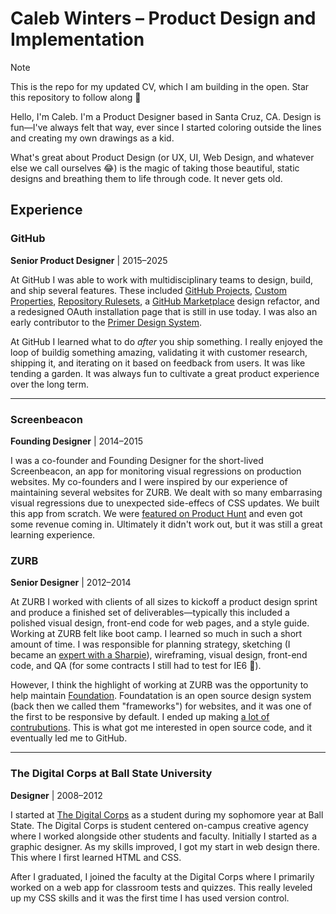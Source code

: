 # Caleb Winters &ndash; Product Design and Implementation

> [!NOTE]  
> This is the repo for my updated CV, which I am building in the open. Star this repository to follow along 👀

Hello, I'm Caleb. I'm a Product Designer based in Santa Cruz, CA. Design is fun&mdash;I've always felt that way, ever since I started coloring outside the lines and creating my own drawings as a kid. 

What's great about Product Design (or UX, UI, Web Design, and whatever else we call ourselves 😂) is the magic of taking those beautiful, static designs and breathing them to life through code. It never gets old. 

## Experience

### GitHub
**Senior Product Designer** | 2015&ndash;2025

At GitHub I was able to work with multidisciplinary teams to design, build, and ship several features. These included [GitHub Projects](https://github.com/features/issues), [Custom Properties](https://github.blog/changelog/2024-02-14-repository-custom-properties-ga-and-ruleset-improvements/), [Repository Rulesets](https://github.blog/changelog/2024-12-03-enterprise-repository-properties-policies-and-rulesets-public-preview/), a [GitHub Marketplace](https://github.com/marketplace) design refactor, and a redesigned OAuth installation page that is still in use today. I was also an early contributor to the [Primer Design System](https://primer.style/).

At GitHub I learned what to do _after_ you ship something. I really enjoyed the loop of buildig something amazing, validating it with customer research, shipping it, and iterating on it based on feedback from users. It was like tending a garden. It was always fun to cultivate a great product experience over the long term. 

***

### Screenbeacon
**Founding Designer** | 2014&ndash;2015

I was a co-founder and Founding Designer for the short-lived Screenbeacon, an app for monitoring visual regressions on production websites. My co-founders and I were inspired by our experience of maintaining several websites for ZURB. We dealt with so many embarrasing visual regressions due to unexpected side-effecs of CSS updates. We built this app from scratch. We were [featured on Product Hunt](https://www.producthunt.com/products/screenbeacon#screenbeacon-2) and even got some revenue coming in. Ultimately it didn't work out, but it was still a great learning experience.

### ZURB
**Senior Designer** | 2012&ndash;2014

At ZURB I worked with clients of all sizes to kickoff a product design sprint and produce a finished set of deliverables&mdash;typically this included a polished visual design, front-end code for web pages, and a style guide. Working at ZURB felt like boot camp. I learned so much in such a short amount of time. I was responsible for planning strategy, sketching (I became an [expert with a Sharpie](https://zurb.com/blog/five-ways-to-crush-it-with-your-interface)), wireframing, visual design, front-end code, and QA (for some contracts I still had to test for IE6 🤢).

However, I think the highlight of working at ZURB was the opportunity to help maintain [Foundation](https://get.foundation/sites.html). Foundatation is an open source design system (back then we called them "frameworks") for websites, and it was one of the first to be responsive by default. I ended up making [a lot of contrubutions](https://github.com/foundation/foundation-sites/commits?author=cmwinters). This is what got me interested in open source code, and it eventually led me to GitHub.

***

### The Digital Corps at Ball State University
**Designer** | 2008&ndash;2012

I started at [The Digital Corps](https://digitalcorps.bsu.edu/) as a student during my sophomore year at Ball State. The Digital Corps is student centered on-campus creative agency where I worked alongside other students and faculty. Initially I started as a graphic designer. As my skills improved, I got my start in web design there. This where I first learned HTML and CSS.

After I graduated, I joined the faculty at the Digital Corps where I primarily worked on a web app for classroom tests and quizzes. This really leveled up my CSS skills and it was the first time I has used version control.  